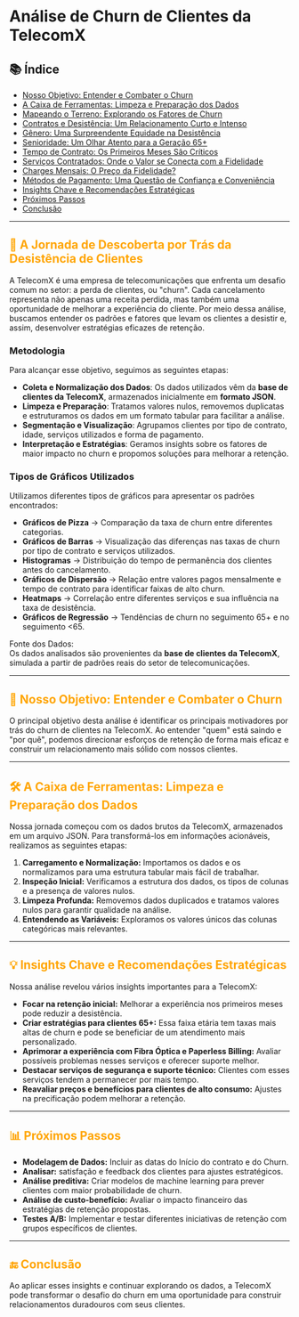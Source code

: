 # Análise de Churn de Clientes da TelecomX

## 📚 Índice
- [Nosso Objetivo: Entender e Combater o Churn](#nosso-objetivo-entender-e-combater-o-churn)
- [A Caixa de Ferramentas: Limpeza e Preparação dos Dados](#a-caixa-de-ferramentas-limpeza-e-preparação-dos-dados)
- [Mapeando o Terreno: Explorando os Fatores de Churn](#mapeando-o-terreno-explorando-os-fatores-de-churn)
- [Contratos e Desistência: Um Relacionamento Curto e Intenso](#contratos-e-desistencia-um-relacionamento-curto-e-intenso)
- [Gênero: Uma Surpreendente Equidade na Desistência](#genero-uma-surpreendente-equidade-na-desistencia)
- [Senioridade: Um Olhar Atento para a Geração 65+](#senioridade-um-olhar-atento-para-a-geracao-65)
- [Tempo de Contrato: Os Primeiros Meses São Críticos](#tempo-de-contrato-os-primeiros-meses-sao-criticos)
- [Serviços Contratados: Onde o Valor se Conecta com a Fidelidade](#servicos-contratados-onde-o-valor-se-conecta-com-a-fidelidade)
- [Charges Mensais: O Preço da Fidelidade?](#charges-mensais-o-preco-da-fidelidade)
- [Métodos de Pagamento: Uma Questão de Confiança e Conveniência](#metodos-de-pagamento-uma-questao-de-confianca-e-conveniencia)
- [Insights Chave e Recomendações Estratégicas](#insights-chave-e-recomendacoes-estrategicas)
- [Próximos Passos](#proximos-passos)
- [Conclusão](#conclusao)

---

## <span style="color: orange;">🚀 A Jornada de Descoberta por Trás da Desistência de Clientes</span>

A TelecomX é uma empresa de telecomunicações que enfrenta um desafio comum no setor: a perda de clientes, ou "churn". Cada cancelamento representa não apenas uma receita perdida, mas também uma oportunidade de melhorar a experiência do cliente. Por meio dessa análise, buscamos entender os padrões e fatores que levam os clientes a desistir e, assim, desenvolver estratégias eficazes de retenção.

### Metodologia  
Para alcançar esse objetivo, seguimos as seguintes etapas:
- **Coleta e Normalização dos Dados**: Os dados utilizados vêm da **base de clientes da TelecomX**, armazenados inicialmente em **formato JSON**.  
- **Limpeza e Preparação**: Tratamos valores nulos, removemos duplicatas e estruturamos os dados em um formato tabular para facilitar a análise.  
- **Segmentação e Visualização**: Agrupamos clientes por tipo de contrato, idade, serviços utilizados e forma de pagamento.  
- **Interpretação e Estratégias**: Geramos insights sobre os fatores de maior impacto no churn e propomos soluções para melhorar a retenção.  

### Tipos de Gráficos Utilizados  
Utilizamos diferentes tipos de gráficos para apresentar os padrões encontrados:
- **Gráficos de Pizza** → Comparação da taxa de churn entre diferentes categorias.  
- **Gráficos de Barras** → Visualização das diferenças nas taxas de churn por tipo de contrato e serviços utilizados.  
- **Histogramas** → Distribuição do tempo de permanência dos clientes antes do cancelamento.  
- **Gráficos de Dispersão** → Relação entre valores pagos mensalmente e tempo de contrato para identificar faixas de alto churn.  
- **Heatmaps** → Correlação entre diferentes serviços e sua influência na taxa de desistência.  
- **Gráficos de Regressão** → Tendências de churn no seguimento 65+ e no seguimento <65.  

Fonte dos Dados:  
Os dados analisados são provenientes da **base de clientes da TelecomX**, simulada a partir de padrões reais do setor de telecomunicações.  

---

## <span style="color: orange;">🎯 Nosso Objetivo: Entender e Combater o Churn</span>
O principal objetivo desta análise é identificar os principais motivadores por trás do churn de clientes na TelecomX. Ao entender "quem" está saindo e "por quê", podemos direcionar esforços de retenção de forma mais eficaz e construir um relacionamento mais sólido com nossos clientes.

---

## <span style="color: orange;">🛠️ A Caixa de Ferramentas: Limpeza e Preparação dos Dados</span>
Nossa jornada começou com os dados brutos da TelecomX, armazenados em um arquivo JSON. Para transformá-los em informações acionáveis, realizamos as seguintes etapas:

1. **Carregamento e Normalização:** Importamos os dados e os normalizamos para uma estrutura tabular mais fácil de trabalhar.
2. **Inspeção Inicial:** Verificamos a estrutura dos dados, os tipos de colunas e a presença de valores nulos.
3. **Limpeza Profunda:** Removemos dados duplicados e tratamos valores nulos para garantir qualidade na análise.
4. **Entendendo as Variáveis:** Exploramos os valores únicos das colunas categóricas mais relevantes.

---

## <span style="color: orange;">💡 Insights Chave e Recomendações Estratégicas</span>
Nossa análise revelou vários insights importantes para a TelecomX:
- **Focar na retenção inicial:** Melhorar a experiência nos primeiros meses pode reduzir a desistência.
- **Criar estratégias para clientes 65+:** Essa faixa etária tem taxas mais altas de churn e pode se beneficiar de um atendimento mais personalizado.
- **Aprimorar a experiência com Fibra Óptica e Paperless Billing:** Avaliar possíveis problemas nesses serviços e oferecer suporte melhor.
- **Destacar serviços de segurança e suporte técnico:** Clientes com esses serviços tendem a permanecer por mais tempo.
- **Reavaliar preços e benefícios para clientes de alto consumo:** Ajustes na precificação podem melhorar a retenção.

---

## <span style="color: orange;">📊 Próximos Passos</span>
- **Modelagem de Dados:** Incluir as datas do Início do contrato e do Churn.
- **Analisar:** satisfação e feedback dos clientes para ajustes estratégicos.
- **Análise preditiva:** Criar modelos de machine learning para prever clientes com maior probabilidade de churn.
- **Análise de custo-benefício:** Avaliar o impacto financeiro das estratégias de retenção propostas.
- **Testes A/B:** Implementar e testar diferentes iniciativas de retenção com grupos específicos de clientes.

---

## <span style="color: orange;">🔚 Conclusão</span>
Ao aplicar esses insights e continuar explorando os dados, a TelecomX pode transformar o desafio do churn em uma oportunidade para construir relacionamentos duradouros com seus clientes.


